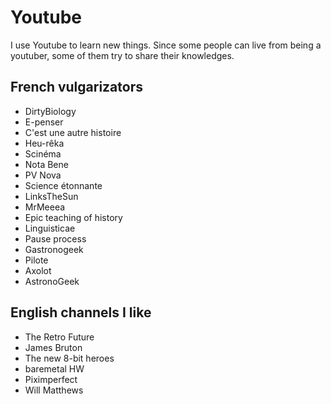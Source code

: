 # Youtube

I use Youtube to learn new things. Since some people can live from being a youtuber, some of them try to share their knowledges.

## French vulgarizators

* DirtyBiology
* E-penser
* C'est une autre histoire
* Heu-rêka
* Scinéma
* Nota Bene
* PV Nova
* Science étonnante
* LinksTheSun
* MrMeeea
* Epic teaching of history
* Linguisticae
* Pause process
* Gastronogeek
* Pilote
* Axolot
* AstronoGeek

## English channels I like

* The Retro Future
* James Bruton
* The new 8-bit heroes
* baremetal HW
* Piximperfect
* Will Matthews

